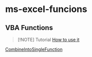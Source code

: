 # ms-excel-funcions

## VBA Functions

> [!NOTE] Tutorial
> [How to use it](./tutorial/VBA-functions/howto.md)

[CombineIntoSingleFunction](CombineIntoSingleFunction.md)


